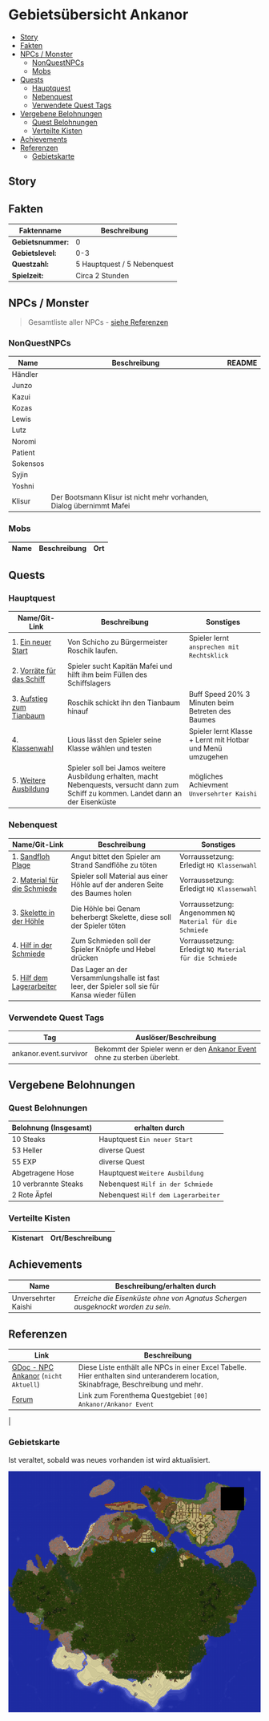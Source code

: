 # Gebietsübersicht Ankanor <!-- omit in toc -->


- [Story](#story)
- [Fakten](#fakten)
- [NPCs / Monster](#npcs--monster)
    - [NonQuestNPCs](#nonquestnpcs)
    - [Mobs](#mobs)
- [Quests](#quests)
    - [Hauptquest](#hauptquest)
    - [Nebenquest](#nebenquest)
    - [Verwendete Quest Tags](#verwendete-quest-tags)
- [Vergebene Belohnungen](#vergebene-belohnungen)
    - [Quest Belohnungen](#quest-belohnungen)
    - [Verteilte Kisten](#verteilte-kisten)
- [Achievements](#achievements)
- [Referenzen](#referenzen)
    - [Gebietskarte](#gebietskarte)

## Story

## Fakten

|Faktenname| Beschreibung|
|---|---|
|**Gebietsnummer:**|0  |
|**Gebietslevel:**|0-3  |
|**Questzahl:**|5 Hauptquest / 5 Nebenquest  |
|**Spielzeit:**|Circa 2 Stunden|

## NPCs / Monster

> Gesamtliste aller NPCs - [siehe Referenzen](#referenzen)

### NonQuestNPCs

|Name         | Beschreibung| README|
| ---------------- | ---| ---|
|Händler|  | |
|Junzo | | |
|Kazui | | |
|Kozas | | |
|Lewis| | |
|Lutz| | | |
|Noromi| | |
|Patient| | |
|Sokensos| | |
|Syjin| | |
|Yoshni| | |
|Klisur| Der Bootsmann Klisur ist nicht mehr vorhanden, Dialog übernimmt Mafei| |

### Mobs

|Name         | Beschreibung| Ort|
| ---------------- | ---| ---|

## Quests

### Hauptquest

|Name/Git-Link         | Beschreibung| Sonstiges|
| ---------------- | ---|---|
|1. [Ein neuer Start](./hauptquest/1-ein-neuer-start/README.md)| Von Schicho zu Bürgermeister Roschik laufen. | Spieler lernt `ansprechen mit Rechtsklick`|
|2. [Vorräte für das Schiff](./hauptquest/2-vorraete-fuer-das-schiff/README.md)|Spieler sucht Kapitän Mafei und hilft ihm beim Füllen des Schiffslagers | |
|3. [Aufstieg zum Tianbaum](./hauptquest/3-aufstieg-zum-tianbaum/README.md)|Roschik schickt ihn den Tianbaum hinauf |Buff Speed 20% 3 Minuten beim Betreten des Baumes |
|4. [Klassenwahl](./hauptquest/4-klassenwahl/README.md)|Lious lässt den Spieler seine Klasse wählen und testen |Spieler lernt Klasse + Lernt mit Hotbar und Menü umzugehen |
|5. [Weitere Ausbildung](./hauptquest/5-weitere-ausbildung/README.md)|Spieler soll bei Jamos weitere Ausbildung erhalten, macht Nebenquests, versucht dann zum Schiff zu kommen. Landet dann an der Eisenküste| mögliches Achievment `Unversehrter Kaishi`|

### Nebenquest

|Name/Git-Link         | Beschreibung| Sonstiges|
| ---------------- | ---|---|
|1. [Sandfloh Plage](./nebenquest/1-sandflohplage/README.md)|Angut bittet den Spieler am Strand Sandflöhe zu töten |Vorraussetzung: Erledigt `HQ Klassenwahl` |
|2. [Material für die Schmiede](./nebenquest/2der-schmied/README.md)|Spieler soll Material aus einer Höhle auf der anderen Seite des Baumes holen |Vorraussetzung: Erledigt `HQ Klassenwahl` |
|3. [Skelette in der Höhle](./nebenquest/3-skelette-in-der-hoehle/README.md)|Die Höhle bei Genam beherbergt Skelette, diese soll der Spieler töten | Vorraussetzung: Angenommen `NQ Material für die Schmiede`|
|4. [Hilf in der Schmiede](./nebenquest/4-hilf-in-der-schmiede/README.md)|Zum Schmieden soll der Spieler Knöpfe und Hebel drücken |Vorraussetzung: Erledigt `NQ Material für die Schmiede` |
|5. [Hilf dem Lagerarbeiter](./nebenquest/5-hilf-dem-lagerarbeiter/README.md)| Das Lager an der Versammlungshalle ist fast leer, der Spieler soll sie für Kansa wieder füllen| |

### Verwendete Quest Tags 
|Tag | Auslöser/Beschreibung|
| --- | --- |
|ankanor.event.survivor| Bekommt der Spieler wenn er den [Ankanor Event](../ankanor/hauptquest/5-weitere-ausbildung/README.md) ohne zu sterben überlebt.|

## Vergebene Belohnungen

### Quest Belohnungen

|Belohnung (Insgesamt)       | erhalten durch| 
| ---------------- | ---|
|10 Steaks | Hauptquest `Ein neuer Start` |
|53 Heller |diverse Quest |
|55 EXP |diverse Quest |
|Abgetragene Hose|Hauptquest `Weitere Ausbildung` |
|10 verbrannte Steaks|Nebenquest `Hilf in der Schmiede`|
|2 Rote Äpfel|Nebenquest `Hilf dem Lagerarbeiter`


### Verteilte Kisten

|Kistenart | Ort/Beschreibung|
| --- | --- |


## Achievements

|Name | Beschreibung/erhalten durch|
| --- | --- |
|Unversehrter Kaishi |*Erreiche die Eisenküste ohne von Agnatus Schergen ausgeknockt worden zu sein.*|

## Referenzen

| Link           | Beschreibung|
| ---------------- | ---| 
|[GDoc - NPC Ankanor](https://docs.google.com/spreadsheets/d/1mz25MB9RLFfWyNtmPjpaAawuarKUtr-aXUGJ45zPEq4/edit) (`nicht Aktuell`) | Diese Liste enthält alle NPCs in einer Excel Tabelle. Hier enthalten sind unteranderem location, Skinabfrage, Beschreibung und mehr.|
|[Forum](https://faldoria.de/board/index.php?thread/390-00-ankanor-ankanor-event-aktuell/)| Link zum Forenthema Questgebiet `[00] Ankanor/Ankanor Event`|
|

### Gebietskarte

Ist veraltet, sobald was neues vorhanden ist wird aktualisiert.


![](gebietskarte.png)